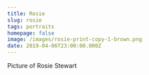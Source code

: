 ```yaml
---
title: Rosie
slug: rosie
tags: portraits
homepage: false
image: /images/rosie-print-copy-1-brown.png
date: 2019-04-06T23:00:00.000Z
---
```

Picture of Rosie Stewart
